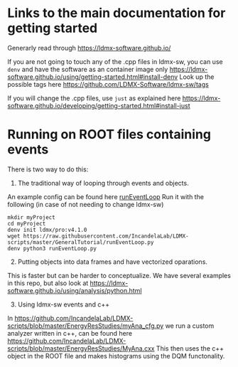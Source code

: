 # Links to the main documentation for getting started
Generarly read through https://ldmx-software.github.io/

If you are not going to touch any of the .cpp files in ldmx-sw, you can use `denv` and have the software as an container image only
https://ldmx-software.github.io/using/getting-started.html#install-denv
Look up the possible tags here
https://github.com/LDMX-Software/ldmx-sw/tags

If you will change the .cpp files, use `just` as explained here
https://ldmx-software.github.io/developing/getting-started.html#install-just

# Running on ROOT files containing events

There is two way to do this:
1) The traditional way of looping through events and objects.

An example config can be found here [runEventLoop](https://github.com/IncandelaLab/LDMX-scripts/blob/master/GeneralTutorial/runEventLoop.py)
Run it with the following (in case of not needing to change ldmx-sw)
```
mkdir myProject
cd myProject
denv init ldmx/pro:v4.1.0
wget https://raw.githubusercontent.com/IncandelaLab/LDMX-scripts/master/GeneralTutorial/runEventLoop.py
denv python3 runEventLoop.py  
```
2) Putting objects into data frames and have vectorized oparations.

This is faster but can be harder to conceptualize. 
We have several examples in this repo, but also look at
https://ldmx-software.github.io/using/analysis/python.html

3) Using ldmx-sw events and c++

In https://github.com/IncandelaLab/LDMX-scripts/blob/master/EnergyResStudies/myAna_cfg.py we run a custom analyzer written in c++, 
can be found here https://github.com/IncandelaLab/LDMX-scripts/blob/master/EnergyResStudies/MyAna.cxx
This then uses the c++ object in the ROOT file and makes histograms using the DQM functonality.
